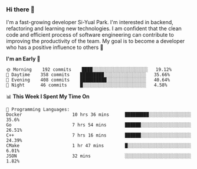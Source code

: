 ### Hi there 👋


I'm a fast-growing developer Si-Yual Park. I'm interested in backend, refactoring and learning new technologies. I am confident that the clean code and efficient process of software engineering can contribute to improving the productivity of the team. My goal is to become a developer who has a positive influence to others 🔭

<!--START_SECTION:waka-->
**I'm an Early 🐤** 

```text
🌞 Morning    192 commits    ████░░░░░░░░░░░░░░░░░░░░░   19.12% 
🌆 Daytime    358 commits    █████████░░░░░░░░░░░░░░░░   35.66% 
🌃 Evening    408 commits    ██████████░░░░░░░░░░░░░░░   40.64% 
🌙 Night      46 commits     █░░░░░░░░░░░░░░░░░░░░░░░░   4.58%

```


📊 **This Week I Spent My Time On** 

```text
💬 Programming Languages: 
Docker                   10 hrs 36 mins      █████████░░░░░░░░░░░░░░░░   35.6% 
Go                       7 hrs 54 mins       ██████░░░░░░░░░░░░░░░░░░░   26.51% 
C++                      7 hrs 16 mins       ██████░░░░░░░░░░░░░░░░░░░   24.39% 
CMake                    1 hr 47 mins        █░░░░░░░░░░░░░░░░░░░░░░░░   6.01% 
JSON                     32 mins             ░░░░░░░░░░░░░░░░░░░░░░░░░   1.82%

```


<!--END_SECTION:waka-->
